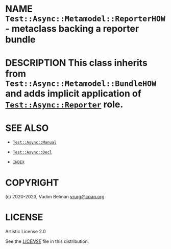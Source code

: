 # NAME `Test::Async::Metamodel::ReporterHOW` - metaclass backing a reporter bundle

# DESCRIPTION This class inherits from `Test::Async::Metamodel::BundleHOW` and adds implicit application of [`Test::Async::Reporter`](../Reporter.md) role.

# SEE ALSO

  - [`Test::Async::Manual`](../Manual.md)

  - [`Test::Async::Decl`](../Decl.md)

  - [`INDEX`](../../../../../INDEX.md)

# COPYRIGHT

(c) 2020-2023, Vadim Belman <vrurg@cpan.org>

# LICENSE

Artistic License 2.0

See the [*LICENSE*](../../../../../LICENSE) file in this distribution.
